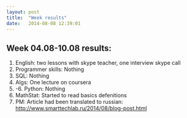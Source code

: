 ```yaml
---
layout: post
title:  "Week results"
date:   2014-08-08 12:39:01
---
```

Week 04.08-10.08 results:
---

1. English: two lessons with skype teacher, one interview skype call
2. Programmer skills: Nothing
3. SQL: Nothing
4. Algs: One lecture on coursera
5. -6. Python: Nothing
7. MathStat: Started to read basics defenitions
8. PM: Article had been translated to russian: http://www.smarttechlab.ru/2014/08/blog-post.html
